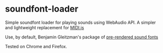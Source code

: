 soundfont-loader
================

Simple soundfont loader for playing sounds using WebAudio API. A simpler and
lightweight replacement for [MIDI.js](https://github.com/mudcube/MIDI.js)

Use, by default, Benjamin Gleitzman's package of
[pre-rendered sound fonts](https://github.com/gleitz/midi-js-soundfonts)

Tested on Chrome and Firefox.
